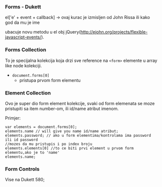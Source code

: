 ### Forms - Dukett
 el['e' + event + callback] -> ovaj kurac je izmisljen od John Rissa ili kako god da mu je ime 
 
 ubacuje novu metodu u el obj
jQuery(http://ejohn.org/projects/flexible-javascript-events/).
### Forms Collection
To je specijalna kolekcija koja drzi sve reference na `<form>` elemente u array like node kolekciji.
* `document.forms[0]`
    * pristupa prvom form elementu
### Element Collection
Ovo je super dio form element kolekcije, svaki od form elemenata se moze pristupiti sa item number-om, ili id/name atribut imenom.

Primjer:

    var elements = document.forms[0];
    elements.name // will give you name id/name atribut;
    elements.password; // ako u form elementima/kontrolama ima password ili id password
    //mozes da mu pristupis i po index broju
    elements.elements[0] //to ce biti prvi element u prvom form elementu,ako je to 'name'
    elements.name;

### Form Controls
Vise na Dukett 580;
